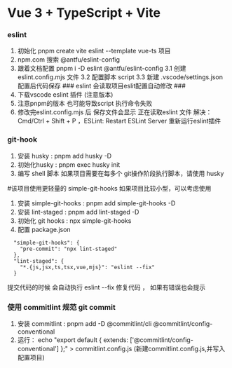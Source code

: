 # Vue 3 + TypeScript + Vite

### eslint
1. 初始化 pnpm create vite eslint --template vue-ts 项目
2. npm.com 搜索 @antfu/eslint-config
3. 跟着文档配置 pnpm i -D eslint @antfu/eslint-config
    3.1 创建 eslint.config.mjs 文件
    3.2 配置脚本  script
    3.3 新建 .vscode/settings.json 配置后代码保存 ### eslint 会读取项目eslit配置自动修改 ###
4. 下载vscode eslint 插件  (注意版本)
5. 注意pnpm的版本 也可能导致script 执行命令失败
6. 修改完eslint.config.mjs 后 保存文件会显示 正在读取eslint 文件 解决： Cmd/Ctrl + Shift + P ，ESLint: Restart ESLint Server 重新运行eslint插件

### git-hook
1. 安装 husky : pnpm add husky -D
2. 初始化husky : pnpm exec husky init
3. 编写 shell 脚本
如果项目需要在每多个 git操作阶段执行脚本，请使用 husky

#该项目使用更轻量的 simple-git-hooks 如果项目比较小型，可以考虑使用
1. 安装 simple-git-hooks : pnpm add simple-git-hooks -D
2. 安装 lint-staged : pnpm add lint-staged -D
3. 初始化 git hooks : npx simple-git-hooks
4. 配置 package.json
```
  "simple-git-hooks": {
    "pre-commit": "npx lint-staged"
  },
  "lint-staged": {
    "*.{js,jsx,ts,tsx,vue,mjs}": "eslint --fix"
  }
```
提交代码的时候 会自动执行 eslint --fix 修复代码 ， 如果有错误也会提示

### 使用 commitlint 规范 git commit
1. 安装 commitlint : pnpm add -D @commitlint/cli @commitlint/config-conventional
2. 运行： echo "export default { extends: ['@commitlint/config-conventional'] };" > commitlint.config.js (新建commitlint.config.js,并写入配置项目)

